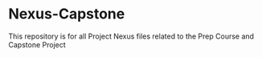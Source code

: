 # Nexus-Capstone
This repository is for all Project Nexus files related to the Prep Course and Capstone Project
